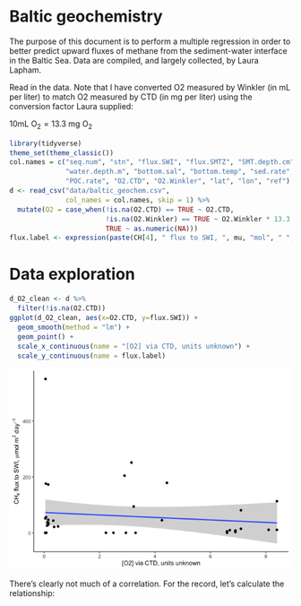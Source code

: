 Baltic geochemistry
================

The purpose of this document is to perform a multiple regression in
order to better predict upward fluxes of methane from the sediment-water
interface in the Baltic Sea. Data are compiled, and largely collected,
by Laura Lapham.

Read in the data. Note that I have converted O2 measured by Winkler (in
mL per liter) to match O2 measured by CTD (in mg per liter) using the
conversion factor Laura supplied:

$10\textrm{mL O}_2 = 13.3\textrm{ mg O}_2$

``` r
library(tidyverse)
theme_set(theme_classic())
col.names = c("seq.num", "stn", "flux.SWI", "flux.SMTZ", "SMT.depth.cm",
              "water.depth.m", "bottom.sal", "bottom.temp", "sed.rate",
              "POC.rate", "O2.CTD", "O2.Winkler", "lat", "lon", "ref")
d <- read_csv("data/baltic_geochem.csv",
              col_names = col.names, skip = 1) %>%
  mutate(O2 = case_when(!is.na(O2.CTD) == TRUE ~ O2.CTD,
                        !is.na(O2.Winkler) == TRUE ~ O2.Winkler * 13.3 / 10,
                        TRUE ~ as.numeric(NA)))
flux.label <- expression(paste(CH[4], " flux to SWI, ", mu, "mol", " ", m^2, " ", day^{-1}))
```

# Data exploration

``` r
d_O2_clean <- d %>%
  filter(!is.na(O2.CTD))
ggplot(d_O2_clean, aes(x=O2.CTD, y=flux.SWI)) + 
  geom_smooth(method = "lm") + 
  geom_point() +
  scale_x_continuous(name = "[O2] via CTD, units unknown") + 
  scale_y_continuous(name = flux.label)
```

![](baltic_CH4_predictors_files/figure-gfm/unnamed-chunk-4-1.png)

There’s clearly not much of a correlation. For the record, let’s
calculate the relationship:
